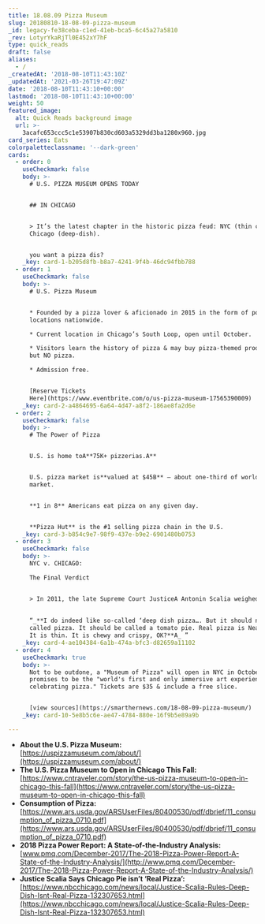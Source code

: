 ```yaml
---
title: 18.08.09 Pizza Museum
slug: 20180810-18-08-09-pizza-museum
_id: legacy-fe38ceba-c1ed-41eb-bca5-6c45a27a5810
_rev: LotyrYkaRjTl0E452xY7hF
type: quick_reads
draft: false
aliases:
  - /
_createdAt: '2018-08-10T11:43:10Z'
_updatedAt: '2021-03-26T19:47:09Z'
date: '2018-08-10T11:43:10+00:00'
lastmod: '2018-08-10T11:43:10+00:00'
weight: 50
featured_image:
  alt: Quick Reads background image
  url: >-
    3acafc653ccc5c1e53907b830cd603a5329dd3ba1280x960.jpg
card_series: Eats
colorpaletteclassname: '--dark-green'
cards:
  - order: 0
    useCheckmark: false
    body: >-
      # U.S. PIZZA MUSEUM OPENS TODAY


      ## IN CHICAGO


      > It’s the latest chapter in the historic pizza feud: NYC (thin crust) vs.
      Chicago (deep-dish).


      you want a pizza dis?
    _key: card-1-b205d8fb-b8a7-4241-9f4b-46dc94fbb788
  - order: 1
    useCheckmark: false
    body: >-
      # U.S. Pizza Museum


      * Founded by a pizza lover & aficionado in 2015 in the form of pop-up
      locations nationwide.

      * Current location in Chicago’s South Loop, open until October.

      * Visitors learn the history of pizza & may buy pizza-themed products –
      but NO pizza.

      * Admission free.


      [Reserve Tickets
      Here](https://www.eventbrite.com/o/us-pizza-museum-17565390009)
    _key: card-2-a4864695-6a64-4d47-a8f2-186ae8fa2d6e
  - order: 2
    useCheckmark: false
    body: >-
      # The Power of Pizza


      U.S. is home toA**75K+ pizzerias.A**


      U.S. pizza market is**valued at $45B** – about one-third of worldwide
      market.


      **1 in 8** Americans eat pizza on any given day.


      **Pizza Hut** is the #1 selling pizza chain in the U.S.
    _key: card-3-b854c9e7-98f9-437e-b9e2-6901480b0753
  - order: 3
    useCheckmark: false
    body: >-
      NYC v. CHICAGO:  

      The Final Verdict


      > In 2011, the late Supreme Court JusticeA Antonin Scalia weighed in:  
        
        
      “_**I do indeed like so-called ‘deep dish pizza…. But it should not be
      called pizza. It should be called a tomato pie. Real pizza is Neapolitan.
      It is thin. It is chewy and crispy, OK?**A_ ”
    _key: card-4-ae104384-6a1b-474a-bfc3-d82659a11102
  - order: 4
    useCheckmark: true
    body: >-
      Not to be outdone, a "Museum of Pizza" will open in NYC in October. It
      promises to be the "world's first and only immersive art experience
      celebrating pizza." Tickets are $35 & include a free slice.


      [view sources](https://smarthernews.com/18-08-09-pizza-museum/)
    _key: card-10-5e8b5c6e-ae47-4784-880e-16f9b5e89a9b

---
```

* **About the U.S. Pizza Museum:**  
[https://uspizzamuseum.com/about/](https://uspizzamuseum.com/about/)
* **The U.S. Pizza Museum to Open in Chicago This Fall:**  
[https://www.cntraveler.com/story/the-us-pizza-museum-to-open-in-chicago-this-fall](https://www.cntraveler.com/story/the-us-pizza-museum-to-open-in-chicago-this-fall)
* **Consumption of Pizza:** [https://www.ars.usda.gov/ARSUserFiles/80400530/pdf/dbrief/11_consumption_of_pizza_0710.pdf](https://www.ars.usda.gov/ARSUserFiles/80400530/pdf/dbrief/11_consumption_of_pizza_0710.pdf)
* **2018 Pizza Power Report: A State-of-the-Industry Analysis:**  
[www.pmq.com/December-2017/The-2018-Pizza-Power-Report-A-State-of-the-Industry-Analysis/](http://www.pmq.com/December-2017/The-2018-Pizza-Power-Report-A-State-of-the-Industry-Analysis/)
* **Justice Scalia Says Chicago Pie isn’t ‘Real Pizza’:**  
[https://www.nbcchicago.com/news/local/Justice-Scalia-Rules-Deep-Dish-Isnt-Real-Pizza-132307653.html](https://www.nbcchicago.com/news/local/Justice-Scalia-Rules-Deep-Dish-Isnt-Real-Pizza-132307653.html)